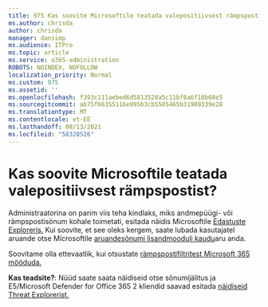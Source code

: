 ```yaml
---
title: 975 Kas soovite Microsoftile teatada valepositiivsest rämpspostist?
ms.author: chrisda
author: chrisda
manager: dansimp
ms.audience: ITPro
ms.topic: article
ms.service: o365-administration
ROBOTS: NOINDEX, NOFOLLOW
localization_priority: Normal
ms.custom: 975
ms.assetid: ''
ms.openlocfilehash: f393c111aebed6d5813528a5c11bf8a6f18b68e5
ms.sourcegitcommit: ab75f66355116e995b3cb5505465b31989339e28
ms.translationtype: MT
ms.contentlocale: et-EE
ms.lasthandoff: 08/13/2021
ms.locfileid: "58328526"
---
```

# <a name="would-you-like-to-report-a-spam-false-positive-to-microsoft"></a>Kas soovite Microsoftile teatada valepositiivsest rämpspostist?

Administraatorina on parim viis teha kindlaks, miks andmepüügi- või rämpspostisõnum kohale toimetati, esitada näidis Microsoftile [Edastuste Exploreris.](https://protection.office.com/reportsubmission) Kui soovite, et see oleks kergem, saate lubada kasutajatel aruande otse Microsoftile [aruandesõnumi lisandmooduli kaudu](https://appsource.microsoft.com/product/office/WA104381180?src=office&tab=Overview)aru anda.

Soovitame olla ettevaatlik, kui otsustate [rämpspostifiltritest Microsoft 365 mööduda.](https://docs.microsoft.com/exchange/troubleshoot/antispam/cautions-against-bypassing-spam-filters)

**Kas teadsite?**: Nüüd saate [](https://protection.office.com/messagetrace) saata näidiseid otse sõnumijälitus ja E5/Microsoft Defender for Office 365 2 kliendid saavad esitada [näidiseid Threat Explorerist.](https://docs.microsoft.com/microsoft-365/security/office-365-security/threat-explorer)
